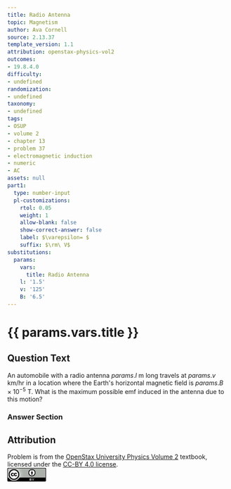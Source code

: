```yaml
---
title: Radio Antenna
topic: Magnetism
author: Ava Cornell
source: 2.13.37
template_version: 1.1
attribution: openstax-physics-vol2
outcomes:
- 19.8.4.0
difficulty:
- undefined
randomization:
- undefined
taxonomy:
- undefined
tags:
- OSUP
- volume 2
- chapter 13
- problem 37
- electromagnetic induction
- numeric
- AC
assets: null
part1:
  type: number-input
  pl-customizations:
    rtol: 0.05
    weight: 1
    allow-blank: false
    show-correct-answer: false
    label: $\varepsilon= $
    suffix: $\rm\ V$
substitutions:
  params:
    vars:
      title: Radio Antenna
    l: '1.5'
    v: '125'
    B: '6.5'
---
```

# {{ params.vars.title }}

## Question Text

An automobile with a radio antenna ${{params.l }}\textrm{ m}$ long travels at ${{params.v }}\textrm{ km/hr}$ in a location where the Earth's horizontal magnetic field is ${{params.B }} \times 10^{-5} \textrm{ T}$. What is the maximum possible emf induced in the antenna due to this motion?

### Answer Section

## Attribution

Problem is from the [OpenStax University Physics Volume 2](https://openstax.org/details/books/university-physics-volume-2) textbook, licensed under the [CC-BY 4.0 license](https://creativecommons.org/licenses/by/4.0/).<br>![Image representing the Creative Commons 4.0 BY license.](https://raw.githubusercontent.com/firasm/bits/master/by.png)